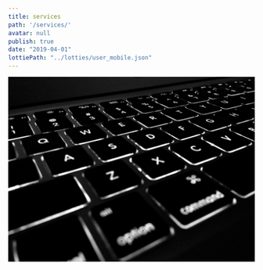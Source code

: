 ```yaml
---
title: services
path: '/services/'
avatar: null
publish: true
date: "2019-04-01"
lottiePath: "../lotties/user_mobile.json"
---
```


![alt text](../images/black.jpg "black laptop")